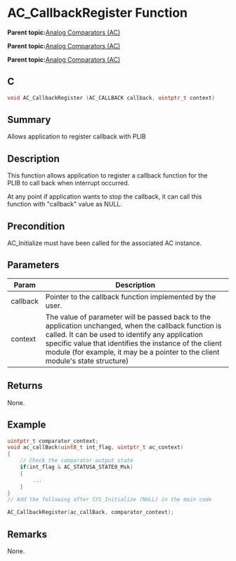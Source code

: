 # AC\_CallbackRegister Function

**Parent topic:**[Analog Comparators \(AC\)](GUID-5607FF99-7728-4953-B3F7-6E93AC09581A.md)

**Parent topic:**[Analog Comparators \(AC\)](GUID-45B9C329-D2C7-4446-BE93-437006982526.md)

**Parent topic:**[Analog Comparators \(AC\)](GUID-16BFBCA4-9E85-4E87-B1D6-6D79E6DCCEA9.md)

## C

```c
void AC_CallbackRegister (AC_CALLBACK callback, uintptr_t context)
```

## Summary

Allows application to register callback with PLIB

## Description

This function allows application to register a callback function for the<br />PLIB to call back when interrupt occurred.

At any point if application wants to stop the callback, it can call this<br />function with "callback" value as NULL.

## Precondition

AC\_Initialize must have been called for the associated AC instance.

## Parameters

|Param|Description|
|-----|-----------|
|callback|Pointer to the callback function implemented by the user.|
|context|The value of parameter will be passed back to the application unchanged, when the callback function is called. It can be used to identify any application specific value that identifies the instance of the client module \(for example, it may be a pointer to the client module's state structure\)|

## Returns

None.

## Example

```c
uintptr_t comparator_context;
void ac_callBack(uint8_t int_flag, uintptr_t ac_context)
{
    // Check the comparator output state
    if(int_flag & AC_STATUSA_STATE0_Msk)
    {
        ...
    }
}
// Add the following after SYS_Initialize (NULL) in the main code

AC_CallbackRegister(ac_callBack, comparator_context);
```

## Remarks

None.

